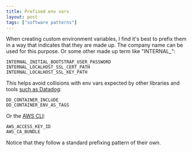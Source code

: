 ```yaml
---
title: Prefixed env vars
layout: post
tags: ["software patterns"]
---
```


When creating custom environment variables, I find it's best to prefix them in a way that indicates that they are made up. The company name can be used for this purpose. Or some other made up term like "INTERNAL\_":

```
INTERNAL_INITIAL_BOOTSTRAP_USER_PASSWORD
INTERNAL_LOCALHOST_SSL_CERT_PATH
INTERNAL_LOCALHOST_SSL_KEY_PATH
```

This helps avoid collisions with env vars expected by other libraries and tools [such as Datadog](https://docs.datadoghq.com/agent/guide/environment-variables/):

```
DD_CONTAINER_INCLUDE
DD_CONTAINER_ENV_AS_TAGS
```

Or the [AWS CLI](https://docs.aws.amazon.com/cli/latest/userguide/cli-configure-envvars.html):

```
AWS_ACCESS_KEY_ID
AWS_CA_BUNDLE
```

Notice that they follow a standard prefixing pattern of their own.
